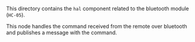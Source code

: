 This directory contains the `hal` component related to the bluetooth module (`HC-05`).

This node handles the command received from the remote over bluetooth and publishes a message with the command.
